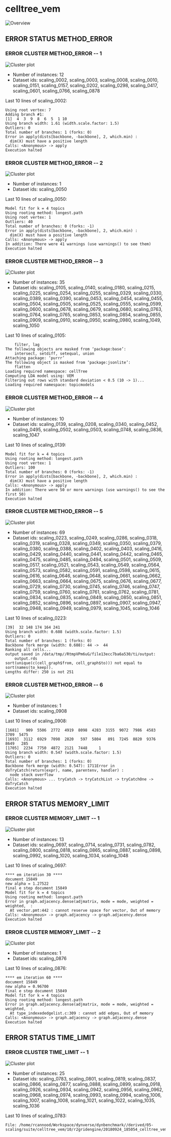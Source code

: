 # celltree_vem
![Overview](celltree_vem.png)

## ERROR STATUS METHOD_ERROR

### ERROR CLUSTER METHOD_ERROR -- 1
![Cluster plot](error_class_plots/celltree_vem_method_error_1.png)

 * Number of instances: 12
 * Dataset ids: scaling_0002, scaling_0003, scaling_0008, scaling_0010, scaling_0151, scaling_0157, scaling_0202, scaling_0298, scaling_0417, scaling_0601, scaling_0766, scaling_0878

Last 10 lines of scaling_0002:
```
Using root vertex: 7
Adding branch #1:
[1]  4  3  9  8  6  5  1 10
Using branch width: 1.61 (width.scale.factor: 1.5)
Outliers: 0
Total number of branches: 1 (forks: 0)
Error in apply(dists[backbone, -backbone], 2, which.min) : 
  dim(X) must have a positive length
Calls: <Anonymous> -> apply
Execution halted
```

### ERROR CLUSTER METHOD_ERROR -- 2
![Cluster plot](error_class_plots/celltree_vem_method_error_2.png)

 * Number of instances: 1
 * Dataset ids: scaling_0050

Last 10 lines of scaling_0050:
```
Model fit for k = 4 topics
Using rooting method: longest.path
Using root vertex: 1
Outliers: 40
Total number of branches: 0 (forks: -1)
Error in apply(dists[backbone, -backbone], 2, which.min) : 
  dim(X) must have a positive length
Calls: <Anonymous> -> apply
In addition: There were 41 warnings (use warnings() to see them)
Execution halted
```

### ERROR CLUSTER METHOD_ERROR -- 3
![Cluster plot](error_class_plots/celltree_vem_method_error_3.png)

 * Number of instances: 35
 * Dataset ids: scaling_0105, scaling_0140, scaling_0180, scaling_0215, scaling_0225, scaling_0254, scaling_0255, scaling_0329, scaling_0330, scaling_0389, scaling_0390, scaling_0453, scaling_0454, scaling_0455, scaling_0504, scaling_0505, scaling_0525, scaling_0555, scaling_0599, scaling_0600, scaling_0678, scaling_0679, scaling_0680, scaling_0763, scaling_0764, scaling_0765, scaling_0853, scaling_0854, scaling_0855, scaling_0909, scaling_0910, scaling_0950, scaling_0980, scaling_1049, scaling_1050

Last 10 lines of scaling_0105:
```
    filter, lag
The following objects are masked from ‘package:base’:
    intersect, setdiff, setequal, union
Attaching package: ‘purrr’
The following object is masked from ‘package:jsonlite’:
    flatten
Loading required namespace: cellTree
Computing LDA model using: VEM
Filtering out rows with standard deviation < 0.5 (10 -> 1)...
Loading required namespace: topicmodels
```

### ERROR CLUSTER METHOD_ERROR -- 4
![Cluster plot](error_class_plots/celltree_vem_method_error_4.png)

 * Number of instances: 10
 * Dataset ids: scaling_0139, scaling_0208, scaling_0340, scaling_0452, scaling_0495, scaling_0502, scaling_0503, scaling_0748, scaling_0836, scaling_1047

Last 10 lines of scaling_0139:
```
Model fit for k = 4 topics
Using rooting method: longest.path
Using root vertex: 1
Outliers: 100
Total number of branches: 0 (forks: -1)
Error in apply(dists[backbone, -backbone], 2, which.min) : 
  dim(X) must have a positive length
Calls: <Anonymous> -> apply
In addition: There were 50 or more warnings (use warnings() to see the first 50)
Execution halted
```

### ERROR CLUSTER METHOD_ERROR -- 5
![Cluster plot](error_class_plots/celltree_vem_method_error_5.png)

 * Number of instances: 69
 * Dataset ids: scaling_0223, scaling_0249, scaling_0286, scaling_0318, scaling_0319, scaling_0328, scaling_0349, scaling_0350, scaling_0379, scaling_0380, scaling_0388, scaling_0402, scaling_0403, scaling_0416, scaling_0429, scaling_0440, scaling_0441, scaling_0442, scaling_0465, scaling_0475, scaling_0485, scaling_0494, scaling_0501, scaling_0509, scaling_0517, scaling_0521, scaling_0543, scaling_0549, scaling_0564, scaling_0573, scaling_0582, scaling_0591, scaling_0598, scaling_0615, scaling_0616, scaling_0646, scaling_0648, scaling_0661, scaling_0662, scaling_0663, scaling_0664, scaling_0675, scaling_0676, scaling_0677, scaling_0729, scaling_0730, scaling_0745, scaling_0746, scaling_0747, scaling_0759, scaling_0760, scaling_0761, scaling_0762, scaling_0781, scaling_0834, scaling_0835, scaling_0849, scaling_0850, scaling_0851, scaling_0852, scaling_0896, scaling_0897, scaling_0907, scaling_0947, scaling_0948, scaling_0949, scaling_0979, scaling_1045, scaling_1046

Last 10 lines of scaling_0223:
```
[39]  32 148 174 164 241
Using branch width: 0.608 (width.scale.factor: 1.5)
Outliers: 0
Total number of branches: 1 (forks: 0)
Backbone fork merge (width: 0.608): 44 ->  44 
Ranking all cells...
output saved in /data/tmp//RtmpVPm6uG/file13ecc7ba6a530/ti/output: 
	output.rds
sort(unique(c(cell_graph$from, cell_graph$to))) not equal to sort(names(to_keep)).
Lengths differ: 250 is not 251
```

### ERROR CLUSTER METHOD_ERROR -- 6
![Cluster plot](error_class_plots/celltree_vem_method_error_6.png)

 * Number of instances: 1
 * Dataset ids: scaling_0908

Last 10 lines of scaling_0908:
```
[1681]   909  5506  2772  4919  8098  4283  3155  9072  7986  4583  3709  5475
[1693]  3112  6929  7098  2820   597  5804   891  7245  8820  9376  8649   285
[1705]  2234  7750  4872  2121  7448     1
Using branch width: 0.547 (width.scale.factor: 1.5)
Outliers: 0
Total number of branches: 1 (forks: 0)
Backbone fork merge (width: 0.547): 1711Error in doTryCatch(return(expr), name, parentenv, handler) : 
  node stack overflow
Calls: <Anonymous> ... tryCatch -> tryCatchList -> tryCatchOne -> doTryCatch
Execution halted
```

## ERROR STATUS MEMORY_LIMIT

### ERROR CLUSTER MEMORY_LIMIT -- 1
![Cluster plot](error_class_plots/celltree_vem_memory_limit_1.png)

 * Number of instances: 13
 * Dataset ids: scaling_0697, scaling_0714, scaling_0731, scaling_0782, scaling_0800, scaling_0818, scaling_0865, scaling_0887, scaling_0898, scaling_0992, scaling_1020, scaling_1034, scaling_1048

Last 10 lines of scaling_0697:
```
**** em iteration 30 ****
document 15849
new alpha = 1.27522
final e step document 15849
Model fit for k = 4 topics
Using rooting method: longest.path
Error in graph.adjacency.dense(adjmatrix, mode = mode, weighted = weighted,  : 
  At vector.pmt:442 : cannot reserve space for vector, Out of memory
Calls: <Anonymous> -> graph.adjacency -> graph.adjacency.dense
Execution halted
```

### ERROR CLUSTER MEMORY_LIMIT -- 2
![Cluster plot](error_class_plots/celltree_vem_memory_limit_2.png)

 * Number of instances: 1
 * Dataset ids: scaling_0876

Last 10 lines of scaling_0876:
```
**** em iteration 60 ****
document 15849
new alpha = 0.96700
final e step document 15849
Model fit for k = 4 topics
Using rooting method: longest.path
Error in graph.adjacency.dense(adjmatrix, mode = mode, weighted = weighted,  : 
  At type_indexededgelist.c:309 : cannot add edges, Out of memory
Calls: <Anonymous> -> graph.adjacency -> graph.adjacency.dense
Execution halted
```

## ERROR STATUS TIME_LIMIT

### ERROR CLUSTER TIME_LIMIT -- 1
![Cluster plot](error_class_plots/celltree_vem_time_limit_1.png)

 * Number of instances: 25
 * Dataset ids: scaling_0783, scaling_0801, scaling_0819, scaling_0837, scaling_0866, scaling_0877, scaling_0888, scaling_0899, scaling_0918, scaling_0926, scaling_0934, scaling_0942, scaling_0956, scaling_0962, scaling_0968, scaling_0974, scaling_0993, scaling_0994, scaling_1006, scaling_1007, scaling_1008, scaling_1021, scaling_1022, scaling_1035, scaling_1036

Last 10 lines of scaling_0783:
```
File: /home/rcannood/Workspace/dynverse/dynbenchmark//derived/05-scaling/suite/celltree_vem/10/r2gridengine/20180924_185054_celltree_vem_10_YusxPbK2CN/log/log.783.e.txt
```


